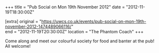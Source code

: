 +++
title = "Pub Social on Mon 19th November 2012"
date = "2012-11-19T18:30:00Z"

[extra]
original = "https://uwcs.co.uk/events/pub-social-on-mon-19th-november-2012-1474489066116/"    
end = "2012-11-19T20:30:00Z"
location = "The Phantom Coach"
+++

Come along and meet our colourful society for food and banter at the pub\! All welcome\!


